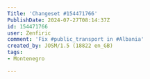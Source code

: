 ```yaml
---
Title: 'Changeset #154471766'
PublishDate: 2024-07-27T08:14:37Z
id: 154471766
user: Zenfiric
comment: 'Fix #public_transport in #Albania'
created_by: JOSM/1.5 (18822 en_GB)
tags:
- Montenegro

---
```

